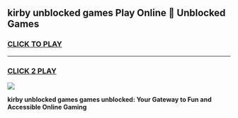 
## kirby unblocked games Play Online 👋 Unblocked Games
<h3>
<a href="https://premium.freeplayer.one?title=kirby_unblocked_games&ref=19F">CLICK TO PLAY</a></h3>
<hr>

<h3>
<a href="https://premium.freeplayer.one?title=kirby_unblocked_games&ref=19F">CLICK 2 PLAY</a>
  
</h3>

<a href="https://premium.freeplayer.one?title=kirby_unblocked_games&ref=19F"><img src="https://clearcache.store/games.png"></a>


**kirby unblocked games games unblocked: Your Gateway to Fun and Accessible Online Gaming**
